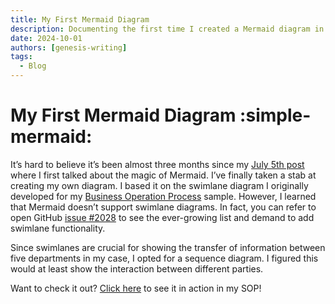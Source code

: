```yaml
---
title: My First Mermaid Diagram
description: Documenting the first time I created a Mermaid diagram in Markdown.
date: 2024-10-01
authors: [genesis-writing]
tags:
  - Blog
---
```


# My First Mermaid Diagram :simple-mermaid:

It’s hard to believe it’s been almost three months since my [July 5th post](2024-07-05-third-blog-post.md) where I first talked about the magic of Mermaid. I’ve finally taken a stab at creating my own diagram. I based it on the swimlane diagram I originally developed for my [Business Operation Process](../../sop/business-operation-process.md) sample. However, I learned that Mermaid doesn’t support swimlane diagrams. In fact, you can refer to open GitHub [issue #2028](https://github.com/mermaid-js/mermaid/issues/2028) to see the ever-growing list and demand to add swimlane functionality.

Since swimlanes are crucial for showing the transfer of information between five departments in my case, I opted for a sequence diagram. I figured this would at least show the interaction between different parties.

Want to check it out? [Click here](../../sop/business-operation-process.md#mermaid-diagram) to see it in action in my SOP!